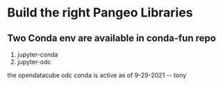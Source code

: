 # Build the right Pangeo Libraries

## Two Conda env are available in conda-fun repo

1. jupyter-conda
2. jupyter-odc

the opendatacube odc conda is active as of 9-29-2021 -- tony
